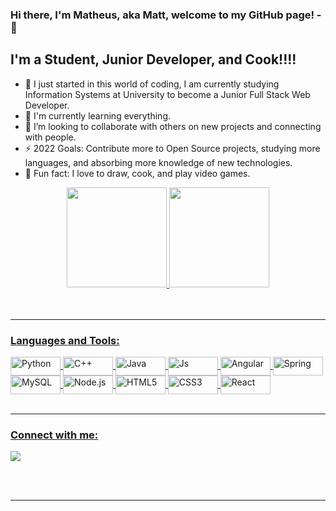 ### Hi there, I'm Matheus, aka Matt, welcome to my GitHub page! - 👋


## I'm a Student, Junior Developer, and Cook!!!!

- 🔭 I just started in this world of coding, I am currently studying Information Systems at University to become a Junior Full Stack Web Developer.
- 🌱 I'm currently learning everything. 
- 👯 I’m looking to collaborate with others on new projects and connecting with people.
- ⚡ 2022 Goals: Contribute more to Open Source projects, studying more languages, and absorbing more knowledge of new technologies.
- 🥅 Fun fact: I love to draw, cook, and play video games.

<div align="center">
  <a href="https://github.com/WayneCorpInternational">
  <img height="160em" src="https://github-readme-stats.vercel.app/api?username=WayneCorpInternational&show_icons=true&theme=dark&include_all_commits=true&count_private=true"/>
  <img height="160em" src="https://github-readme-stats.vercel.app/api/top-langs/?username=WayneCorpInternational&layout=compact&langs_count=7&theme=dark"/>
</div>

<br />
<br />

---
  
  ### Languages and Tools:
  
  <img align="center" alt="Python" height="30" width="80" src="https://img.shields.io/badge/Python-14354C?style=for-the-badge&logo=python&logoColor=white">
  
  <img align="center" alt="C++" height="30" width="80" src="https://img.shields.io/badge/C%2B%2B-00599C?style=for-the-badge&logo=c%2B%2B&logoColor=white">
  
  <img align="center" alt="Java" height="30" width="80" src="https://img.shields.io/badge/Java-ED8B00?style=for-the-badge&logo=java&logoColor=white">
  
  <img align="center" alt="Js" height="30" width="80" src="https://img.shields.io/badge/JavaScript-F7DF1E?style=for-the-badge&logo=javascript&logoColor=black">
    
  <img align="center" alt="Angular" height="30" width="80" src="https://img.shields.io/badge/Angular-DD0031?style=for-the-badge&logo=angular&logoColor=white">
  
  <img align="center" alt="Spring" height="30" width="80" src="https://img.shields.io/badge/Spring-6DB33F?style=for-the-badge&logo=spring&logoColor=white">
 
  <img align="center" alt="MySQL" height="30" width="80" src="https://img.shields.io/badge/MySQL-00000F?style=for-the-badge&logo=mysql&logoColor=white">
  
  <img align="center" alt="Node.js" height="30" width="80" src="https://img.shields.io/badge/Node.js-43853D?style=for-the-badge&logo=node.js&logoColor=white">
  
  <img align="center" alt="HTML5" height="30" width="80" src="https://img.shields.io/badge/HTML5-E34F26?style=for-the-badge&logo=html5&logoColor=white">
   
  <img align="center" alt="CSS3" height="30" width="80" src="https://img.shields.io/badge/CSS3-1572B6?style=for-the-badge&logo=css3&logoColor=white">
  
  <img align="center" alt="React" height="30" width="80" src="https://img.shields.io/badge/React-20232A?style=for-the-badge&logo=react&logoColor=61DAFB">

<br />
<br />

---
### Connect with me:
  <a href="https://www.linkedin.com/in/matheuswozniak/" target="_blank"><img src="https://img.shields.io/badge/LinkedIn-0077B5?style=for-the-badge&logo=linkedin&logoColor=white" target="_blank"> 
 

<br />
<br />
   
---
